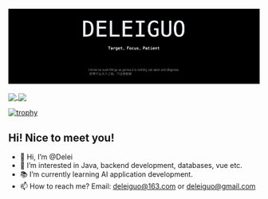 ![](./profile.png)

<a href="https://github.com/delei">
  <img align="center" height=200 src="https://github-readme-stats.vercel.app/api?username=delei&count_private=true&show_icons=true&rank_icon=github&bg_color=000000&title_color=ffffff&text_color=bfbfbf&icon_color=f5222d&ring_color=f5222d&card_width=400"/>
</a>
<a href="https://github.com/delei">
  <img align="center" height=200 src="https://github-readme-stats.vercel.app/api/top-langs/?username=delei&bg_color=000000&title_color=ffffff&text_color=bfbfbf&card_width=402" />
</a>

[![trophy](https://github-profile-trophy.vercel.app/?username=delei&no-frame=true&theme=darkhub)](https://github.com/ryo-ma/github-profile-trophy)



## Hi! Nice to meet you!

- 👋 Hi, I’m @Delei
- 👀 I’m interested in Java, backend development, databases, vue etc.
- 📚 I’m currently learning AI application development.
- 📫 How to reach me? Email: deleiguo@163.com or deleiguo@gmail.com
